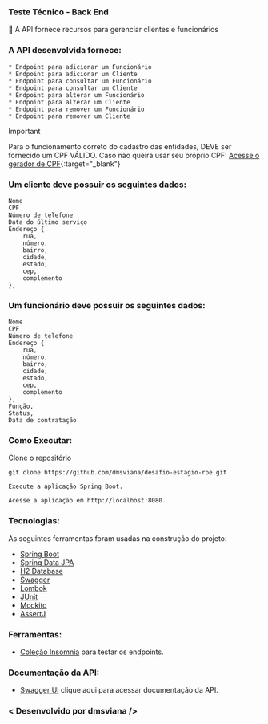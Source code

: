### Teste Técnico - Back End
🚀 A API fornece recursos para gerenciar clientes e funcionários


### A API desenvolvida fornece:

    * Endpoint para adicionar um Funcionário
    * Endpoint para adicionar um Cliente
    * Endpoint para consultar um Funcionário
    * Endpoint para consultar um Cliente
    * Endpoint para alterar um Funcionário
    * Endpoint para alterar um Cliente
    * Endpoint para remover um Funcionário
    * Endpoint para remover um Cliente

> [!IMPORTANT]
Para o funcionamento correto do cadastro das entidades, DEVE ser fornecido um CPF VÁLIDO. Caso não queira usar seu próprio CPF:
   [Acesse o gerador de CPF](https://www.4devs.com.br/gerador_de_cpf){:target="_blank"} 


### Um cliente deve possuir os seguintes dados:

    Nome
    CPF 
    Número de telefone
    Data do último serviço
    Endereço {
        rua,
        número,
        bairro,
        cidade,
        estado,
        cep,
        complemento
    },

### Um funcionário deve possuir os seguintes dados:

    Nome
    CPF 
    Número de telefone
    Endereço {
        rua,
        número,
        bairro,
        cidade,
        estado,
        cep,
        complemento
    },
    Função,
    Status,
    Data de contratação

### Como Executar:
Clone o repositório

    git clone https://github.com/dmsviana/desafio-estagio-rpe.git

    Execute a aplicação Spring Boot.

    Acesse a aplicação em http://localhost:8080.

### Tecnologias:

As seguintes ferramentas foram usadas na construção do projeto:

- [Spring Boot](https://spring.io/projects/spring-boot)
- [Spring Data JPA](https://spring.io/projects/spring-data)
- [H2 Database](https://www.baeldung.com/spring-boot-h2-database)
- [Swagger](https://swagger.io/)
- [Lombok](https://projectlombok.org/)
- [JUnit](https://junit.org/junit5/)
- [Mockito](https://site.mockito.org/)
- [AssertJ](https://assertj.github.io/doc/)


### Ferramentas:

- [Coleção Insomnia](https://www.dropbox.com/scl/fi/ms8yi7jpbecx6dyz4ces9/desafio-rpe-collection.json?rlkey=thouq6pxldaamh32wm0tdr37u&st=blzxuw9c&dl=0) para testar os endpoints.

### Documentação da API:

- [Swagger UI](http://localhost:8080/swagger-ui/index.html) clique aqui para acessar documentação da API.

### < Desenvolvido por dmsviana />
